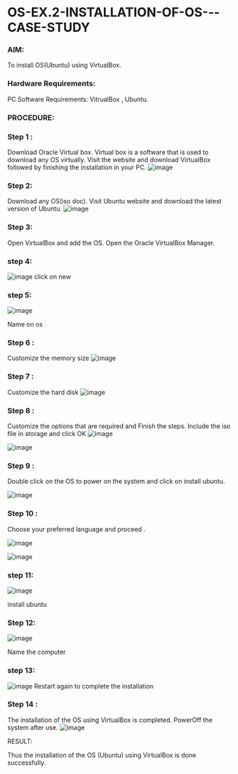# OS-EX.2-INSTALLATION-OF-OS---CASE-STUDY

### AIM:
To install OS(Ubuntu) using VirtualBox.
### Hardware Requirements: 
PC Software Requirements: VitrualBox , Ubuntu.

### PROCEDURE:
### Step 1 :
Download Oracle Virtual box. Virtual box is a software that is used to download any OS virtually. Visit the website and download VirtualBox followed by finishing the installation in your PC.
![image](https://github.com/Ramsai1234/OS-EX.2-INSTALLATION-OF-OS---CASE-STUDY/assets/94269989/50df5863-52cb-4dfb-9881-0a585d8bb4e0)

### Step 2:
Download any OS(iso doc). Visit Ubuntu website and download the latest version of Ubuntu.
![image](https://github.com/Ramsai1234/OS-EX.2-INSTALLATION-OF-OS---CASE-STUDY/assets/94269989/b394001f-ec56-4c0f-897d-bac2efb704e0)

### Step 3:
Open VirtualBox and add the OS. Open the Oracle VirtualBox Manager.

### step 4:
![image](https://github.com/Ramsai1234/OS-EX.2-INSTALLATION-OF-OS---CASE-STUDY/assets/94269989/3693981c-80af-4c0b-b983-d844ac13467c)
 click on new
 
### step 5:
![image](https://github.com/Ramsai1234/OS-EX.2-INSTALLATION-OF-OS---CASE-STUDY/assets/94269989/7381dc3d-4945-4fc1-83a7-013ad7252206)

Name on os
### Step 6 :
Customize the memory size
![image](https://github.com/Ramsai1234/OS-EX.2-INSTALLATION-OF-OS---CASE-STUDY/assets/94269989/c58c59d1-c284-4652-8d0d-62cbb607ac1d)

### Step 7 :
Customize the hard disk
![image](https://github.com/Ramsai1234/OS-EX.2-INSTALLATION-OF-OS---CASE-STUDY/assets/94269989/84e2fbc3-58a1-4867-b1c8-32967b30c1a9)

### Step 8 :
Customize the options that are required and Finish the steps. Include the iso file in storage and click OK
![image](https://github.com/Ramsai1234/OS-EX.2-INSTALLATION-OF-OS---CASE-STUDY/assets/94269989/8e1dff69-96da-472b-beb3-cb8d4693270f)

![image](https://github.com/Ramsai1234/OS-EX.2-INSTALLATION-OF-OS---CASE-STUDY/assets/94269989/9ce1c350-5f9a-4ff1-a364-7f813a8335c7)

### Step 9 :
Double click on the OS to power on the system and click on install ubuntu.

![image](https://github.com/Ramsai1234/OS-EX.2-INSTALLATION-OF-OS---CASE-STUDY/assets/94269989/afbb7bbc-63df-4151-bea2-b3b2b8050981)

### Step 10 :
Choose your preferred language and proceed .

![image](https://github.com/Ramsai1234/OS-EX.2-INSTALLATION-OF-OS---CASE-STUDY/assets/94269989/8850ff74-1f39-4f5f-8c53-4ec7a09203bf)

![image](https://github.com/Ramsai1234/OS-EX.2-INSTALLATION-OF-OS---CASE-STUDY/assets/94269989/d565c0e8-7420-4a9e-8861-eb4f6982f984)

### step 11:
![image](https://github.com/Ramsai1234/OS-EX.2-INSTALLATION-OF-OS---CASE-STUDY/assets/94269989/391bdcfc-a37b-4e1c-bdfc-340d582994e4)

install ubuntu

### Step 12:
![image](https://github.com/Ramsai1234/OS-EX.2-INSTALLATION-OF-OS---CASE-STUDY/assets/94269989/d31b1534-9e66-4a14-98b5-b26b27a90a54)

Name the computer

### step 13:
![image](https://github.com/Ramsai1234/OS-EX.2-INSTALLATION-OF-OS---CASE-STUDY/assets/94269989/c6254a97-e3f2-4720-a29b-d6ef221e3e45)
Restart again to complete the installation

### Step 14 :
The installation of the OS using VirtualBox is completed. PowerOff the system after use.
![image](https://github.com/Ramsai1234/OS-EX.2-INSTALLATION-OF-OS---CASE-STUDY/assets/94269989/5c88d203-233d-44cf-b594-daa2a55f1e90)



RESULT:

Thus the installation of the OS (Ubuntu) using VirtualBox is done successfully.

